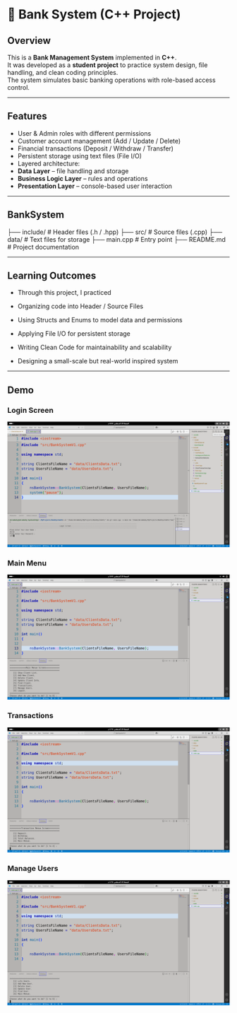 # 🏦 Bank System (C++ Project)

##  Overview
This is a **Bank Management System** implemented in **C++**.  
It was developed as a **student project** to practice system design, file handling, and clean coding principles.  
The system simulates basic banking operations with role-based access control.

---

##  Features
-  User & Admin roles with different permissions  
-  Customer account management (Add / Update / Delete)  
-  Financial transactions (Deposit / Withdraw / Transfer)  
-  Persistent storage using text files (File I/O)  
-  Layered architecture:
  - **Data Layer** – file handling and storage  
  - **Business Logic Layer** – rules and operations  
  - **Presentation Layer** – console-based user interaction  

---

## BankSystem
├──  include/       # Header files (.h / .hpp)
├── src/           # Source files (.cpp)
├── data/          # Text files for storage
├── main.cpp       # Entry point
├── README.md      # Project documentation
 
---

## Learning Outcomes

- Through this project, I practiced 

- Organizing code into Header / Source Files

- Using Structs and Enums to model data and permissions

- Applying File I/O for persistent storage

- Writing Clean Code for maintainability and scalability

- Designing a small-scale but real-world inspired system

--- 

## Demo

### Login Screen
![Login Screen](Demo/Images/LoginScreen.png)

### Main Menu
![Main Menu](Demo/Images/MainMenueScreen.png)

### Transactions
![Transactions](Demo/Images/TransactionsScreen.png)

### Manage Users
![Manage Users](Demo/Images/ManageUsersScreen.png)
